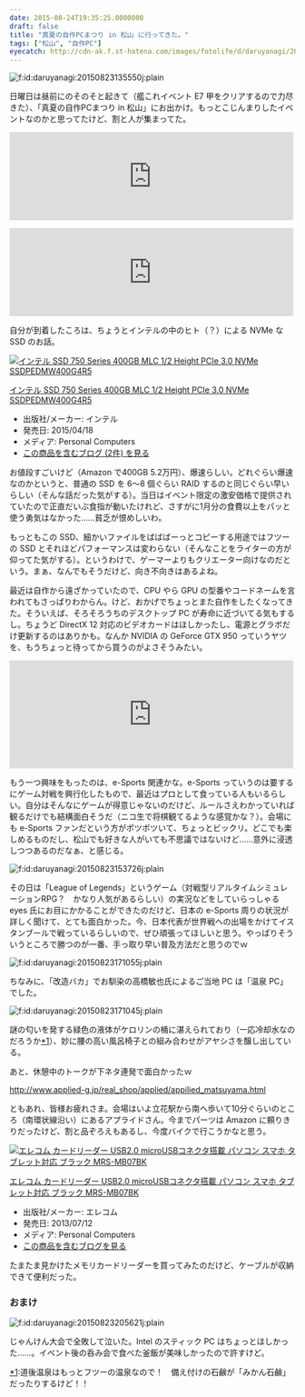 ```yaml
---
date: 2015-08-24T19:35:25.0000000
draft: false
title: "真夏の自作PCまつり in 松山 に行ってきた。"
tags: ["松山", "自作PC"]
eyecatch: http://cdn-ak.f.st-hatena.com/images/fotolife/d/daruyanagi/20150823/20150823135550.jpg
---
```

<p><span itemscope itemtype="http://schema.org/Photograph"><img src="20150823135550.jpg" alt="f:id:daruyanagi:20150823135550j:plain" title="f:id:daruyanagi:20150823135550j:plain" class="hatena-fotolife" itemprop="image"></span></p><p>日曜日は昼前にのそのそと起きて（艦これイベント E7 甲をクリアするので力尽きた）、「真夏の自作PCまつり in 松山」にお出かけ。もっとこじんまりしたイベントなのかと思ってたけど、割と人が集まってた。</p><p><iframe src="https://hatenablog-parts.com/embed?url=http%3A%2F%2Fakiba-pc.watch.impress.co.jp%2Fdocs%2Fevent%2Ftour%2Fehime.html" title="四国・松山でもPC自作！ 「全国出張！真夏の自作PCまつり in 松山」開催のお知らせ SkylakeにWindows 10、eスポーツまで盛りだくさん" class="embed-card embed-webcard" scrolling="no" frameborder="0" style="display: block; width: 100%; height: 155px; max-width: 500px; margin: 10px 0px;"></iframe></p><p><iframe src="https://hatenablog-parts.com/embed?url=http%3A%2F%2Fakiba-pc.watch.impress.co.jp%2Fdocs%2Fevent%2Ftour%2F20150822_717406.html" title="Windows 10にSkylake、eスポーツまで丸ごとナマ中継、 松山の「自作PCまつり」は23日（日）11時開始！ 松山の「ご当地PC」も初披露" class="embed-card embed-webcard" scrolling="no" frameborder="0" style="display: block; width: 100%; height: 155px; max-width: 500px; margin: 10px 0px;"></iframe></p><p>自分が到着したころは、ちょうとインテルの中のヒト（？）による NVMe な SSD のお話。</p><p><div class="hatena-asin-detail"><a href="http://www.amazon.co.jp/exec/obidos/ASIN/B00UHJJQAY/bestylesnet-22/"><img src="https://images-fe.ssl-images-amazon.com/images/I/51fUeFfSpzL._SL160_.jpg" class="hatena-asin-detail-image" alt="インテル SSD 750 Series 400GB MLC 1/2 Height PCIe 3.0 NVMe SSDPEDMW400G4R5" title="インテル SSD 750 Series 400GB MLC 1/2 Height PCIe 3.0 NVMe SSDPEDMW400G4R5"></a><div class="hatena-asin-detail-info"><p class="hatena-asin-detail-title"><a href="http://www.amazon.co.jp/exec/obidos/ASIN/B00UHJJQAY/bestylesnet-22/">インテル SSD 750 Series 400GB MLC 1/2 Height PCIe 3.0 NVMe SSDPEDMW400G4R5</a></p><ul><li><span class="hatena-asin-detail-label">出版社/メーカー:</span> インテル</li><li><span class="hatena-asin-detail-label">発売日:</span> 2015/04/18</li><li><span class="hatena-asin-detail-label">メディア:</span> Personal Computers</li><li><a href="http://d.hatena.ne.jp/asin/B00UHJJQAY/bestylesnet-22" target="_blank">この商品を含むブログ (2件) を見る</a></li></ul></div><div class="hatena-asin-detail-foot"></div></div></p><p>お値段すごいけど（Amazon で400GB 5.2万円）、爆速らしい。どれぐらい爆速なのかというと、普通の SSD を 6～8 個ぐらい RAID するのと同じぐらい早いらしい（そんな話だった気がする）。当日はイベント限定の激安価格で提供されていたので正直だいぶ食指が動いたけれど、さすがに1月分の食費以上をパッと使う勇気はなかった……貧乏が恨めしいわ。</p><p>もっともこの SSD、細かいファイルをばばばーっとコピーする用途ではフツーの SSD とそれほどパフォーマンスは変わらない（そんなことをライターの方が仰ってた気がする）。というわけで、ゲーマーよりもクリエーター向けなのだという。まぁ、なんでもそうだけど、向き不向きはあるよね。</p><p>最近は自作から遠ざかっていたので、CPU やら GPU の型番やコードネームを言われてもさっぱりわからん。けど、おかげでちょっとまた自作をしたくなってきた。そういえば、そろそろうちのデスクトップ PC が寿命に近づいてる気もするし。ちょうど DirectX 12 対応のビデオカードはほしかったし、電源とグラボだけ更新するのはありかも。なんか NVIDIA の GeForce GTX 950 っていうヤツを、もうちょっと待ってから買うのがよさそうみたい。</p><p><iframe src="https://hatenablog-parts.com/embed?url=https%3A%2F%2Fblog.daruyanagi.jp%2Fentry%2F2012%2F05%2F02%2F083431" title="連休4日目。PCを自作した。 - だるろぐ" class="embed-card embed-blogcard" scrolling="no" frameborder="0" style="display: block; width: 100%; height: 190px; max-width: 500px; margin: 10px 0px;"></iframe></p><p>もう一つ興味をもったのは、e-Sports 関連かな。e-Sports っていうのは要するにゲーム対戦を興行化したもので、最近はプロとして食っている人もいるらしい。自分はそんなにゲームが得意じゃないのだけど、ルールさえわかっていれば観るだけでも結構面白そうだ（ニコ生で将棋観てるような感覚かな？）。会場にも e-Sports ファンだという方がポツポツいて、ちょっとビックリ。どこでも楽しめるものだし、松山でも好きな人がいても不思議ではないけど……意外に浸透しつつあるのだなぁ、と感じる。</p><p><span itemscope itemtype="http://schema.org/Photograph"><img src="20150823153726.jpg" alt="f:id:daruyanagi:20150823153726j:plain" title="f:id:daruyanagi:20150823153726j:plain" class="hatena-fotolife" itemprop="image"></span></p><p>その日は「League of Legends」というゲーム（対戦型リアルタイムシミュレーションRPG？　かなり人気があるらしい）の実況などをしていらっしゃる eyes 氏にお目にかかることができたのだけど、日本の e-Sports 周りの状況が詳しく聞けて、とても面白かった。今、日本代表が世界戦への出場をかけてイスタンブールで戦っているらしいので、ぜひ頑張ってほしいと思う。やっぱりそういうところで勝つのが一番、手っ取り早い普及方法だと思うのでｗ</p><p><span itemscope itemtype="http://schema.org/Photograph"><img src="20150823171055.jpg" alt="f:id:daruyanagi:20150823171055j:plain" title="f:id:daruyanagi:20150823171055j:plain" class="hatena-fotolife" itemprop="image"></span></p><p>ちなみに、「改造バカ」でお馴染の高橋敏也氏によるご当地 PC は「温泉 PC」でした。</p><p><span itemscope itemtype="http://schema.org/Photograph"><img src="20150823171045.jpg" alt="f:id:daruyanagi:20150823171045j:plain" title="f:id:daruyanagi:20150823171045j:plain" class="hatena-fotolife" itemprop="image"></span></p><p>謎の匂いを発する緑色の液体がケロリンの桶に湛えられており（一応冷却水なのだろうか<a href="#f-4cf352f9" name="fn-4cf352f9" title="道後温泉はもっとフツーの温泉なので！　備え付けの石鹸が「みかん石鹸」だったりするけど！！">*1</a>）、妙に腰の高い風呂椅子との組み合わせがアヤシさを醸し出している。</p><p>あと、休憩中のトークが下ネタ連発で面白かったｗ</p><p><a href="http://www.applied-g.jp/real_shop/applied/appilied_matsuyama.html">http://www.applied-g.jp/real_shop/applied/appilied_matsuyama.html</a></p><p>ともあれ、皆様お疲れさま。会場はいよ立花駅から南へ歩いて10分ぐらいのところ（南環状線沿い）にあるアプライドさん。今までパーツは Amazon に頼りきりだったけど、割と品ぞろえもあるし、今度バイクで行こうかなと思う。</p><p><div class="hatena-asin-detail"><a href="http://www.amazon.co.jp/exec/obidos/ASIN/B00DFU76FE/bestylesnet-22/"><img src="https://images-fe.ssl-images-amazon.com/images/I/41L47syVItL._SL160_.jpg" class="hatena-asin-detail-image" alt="エレコム カードリーダー USB2.0 microUSBコネクタ搭載 パソコン スマホ タブレット対応  ブラック MRS-MB07BK" title="エレコム カードリーダー USB2.0 microUSBコネクタ搭載 パソコン スマホ タブレット対応  ブラック MRS-MB07BK"></a><div class="hatena-asin-detail-info"><p class="hatena-asin-detail-title"><a href="http://www.amazon.co.jp/exec/obidos/ASIN/B00DFU76FE/bestylesnet-22/">エレコム カードリーダー USB2.0 microUSBコネクタ搭載 パソコン スマホ タブレット対応  ブラック MRS-MB07BK</a></p><ul><li><span class="hatena-asin-detail-label">出版社/メーカー:</span> エレコム</li><li><span class="hatena-asin-detail-label">発売日:</span> 2013/07/12</li><li><span class="hatena-asin-detail-label">メディア:</span> Personal Computers</li><li><a href="http://d.hatena.ne.jp/asin/B00DFU76FE/bestylesnet-22" target="_blank">この商品を含むブログを見る</a></li></ul></div><div class="hatena-asin-detail-foot"></div></div></p><p>たまたま見かけたメモリカードリーダーを買ってみたのだけど、ケーブルが収納できて便利だった。</p>

<div class="section">
<h3>おまけ</h3>
<p><span itemscope itemtype="http://schema.org/Photograph"><img src="20150823205621.jpg" alt="f:id:daruyanagi:20150823205621j:plain" title="f:id:daruyanagi:20150823205621j:plain" class="hatena-fotolife" itemprop="image"></span></p><p>じゃんけん大会で全敗して泣いた。Intel のスティック PC はちょっとほしかった……。イベント後の呑み会で食べた釜飯が美味しかったので許すけど。</p>

</div><div class="footnote">
<p class="footnote"><a href="#fn-4cf352f9" name="f-4cf352f9" class="footnote-number">*1</a><span class="footnote-delimiter">:</span><span class="footnote-text">道後温泉はもっとフツーの温泉なので！　備え付けの石鹸が「みかん石鹸」だったりするけど！！</span></p>
</div>